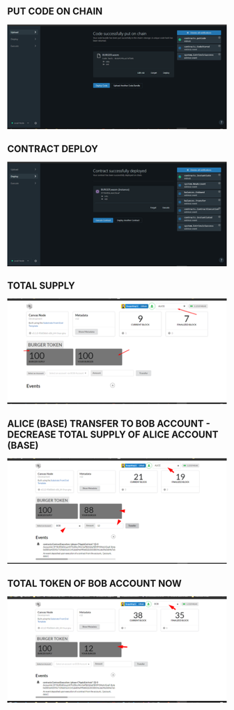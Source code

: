 ## PUT CODE ON CHAIN
<p align="center">
    <a>
        <img src="SS/putting_code_on_chain.png" alt="Awesome-Burgerking"/>
    </a>
</p>

## CONTRACT DEPLOY
<p align="center">
    <a>
        <img src="SS/deploy_code_succes.png" alt="Awesome-Burgerking"/>
    </a>
</p>


 
 
 ## TOTAL SUPPLY
<p align="center">
    <a>
        <img src="SS/total_supply_.png" alt="Awesome-Burgerking"/>
    </a>
</p>

## ALICE (BASE) TRANSFER TO BOB ACCOUNT - DECREASE TOTAL SUPPLY OF ALICE ACCOUNT (BASE)
<p align="center">
    <a>
        <img src="SS/tf_1.png" alt="Awesome-Burgerking"/>
    </a>
</p>


## TOTAL TOKEN OF BOB ACCOUNT NOW
<p align="center">
    <a>
        <img src="SS/Bob_supply_prof.png" alt="Awesome-Burgerking"/>
    </a>
</p>

